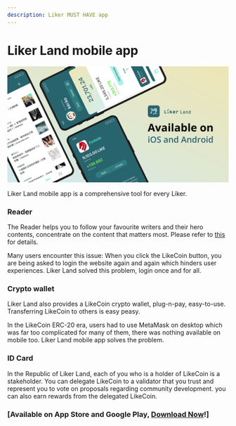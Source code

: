 ```yaml
---
description: Liker MUST HAVE app
---
```


# Liker Land mobile app

![](../../../.gitbook/assets/likecoin_ad72_appstore_og_ios_android.png)

Liker Land mobile app is a comprehensive tool for every Liker.

### Reader

The Reader helps you to follow your favourite writers and their hero contents, concentrate on the content that matters most. Please refer to [this](https://docs.like.co/user-guide/liker-land/discovering-contents) for details.

Many users encounter this issue: When you click the LikeCoin button, you are being asked to login the website again and again which hinders user experiences. Liker Land solved this problem, login once and for all.

### Crypto wallet

Liker Land also provides a LikeCoin crypto wallet, plug-n-pay, easy-to-use. Transferring LikeCoin to others is easy peasy.

In the LikeCoin ERC-20 era, users had to use MetaMask on desktop which was far too complicated for many of them, there was nothing available on mobile too. Liker Land mobile app solves the problem.

### ID Card

In the Republic of Liker Land, each of you who is a holder of LikeCoin is a stakeholder. You can delegate LikeCoin to a validator that you trust and represent you to vote on proposals regarding community development. you can also earn rewards from the delegated LikeCoin.

### \[Available on App Store and Google Play, [Download Now](https://like.co/in/getapp)!\]

